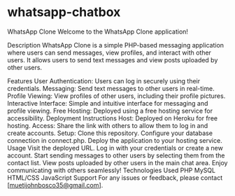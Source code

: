 # whatsapp-chatbox
WhatsApp Clone
Welcome to the WhatsApp Clone application!

Description
WhatsApp Clone is a simple PHP-based messaging application where users can send messages, view profiles, and interact with other users. It allows users to send text messages and view posts uploaded by other users.

Features
User Authentication: Users can log in securely using their credentials.
Messaging: Send text messages to other users in real-time.
Profile Viewing: View profiles of other users, including their profile pictures.
Interactive Interface: Simple and intuitive interface for messaging and profile viewing.
Free Hosting: Deployed using a free hosting service for accessibility.
Deployment Instructions
Host: Deployed on Heroku for free hosting.
Access: Share the link with others to allow them to log in and create accounts.
Setup:
Clone this repository.
Configure your database connection in connect.php.
Deploy the application to your hosting service.
Usage
Visit the deployed URL.
Log in with your credentials or create a new account.
Start sending messages to other users by selecting them from the contact list.
View posts uploaded by other users in the main chat area.
Enjoy communicating with others seamlessly!
Technologies Used
PHP
MySQL
HTML/CSS
JavaScript
Support
For any issues or feedback, please contact [muetijohnbosco35@gmail.com].
